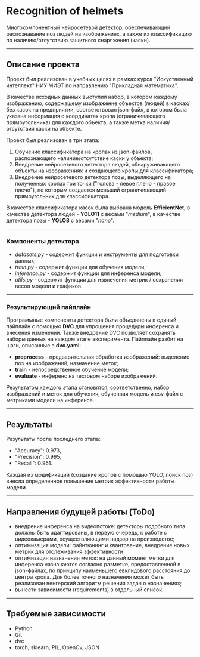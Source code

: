 # Recognition of helmets  

Многокомпонентный нейросетевой детектор, обеспечивающий распознавание поз людей на изображениях,
а также их классификацию по наличию/отсутствию защитного снаряжения (каски).

---

## Описание проекта  

Проект был реализован в учебных целях в рамках курса "Искуственный интеллект" НИУ МИЭТ по направлению "Прикладная математика".

В качестве исходных данных выступил набор, в котором каждому изображению, содержащему изображение объектов (людей) в касках/ без касок на предприятии, 
соответствовал json-файл, в котором была указана информация о координатах кропа (ограничивающего прямоугольника)
для каждого объекта, а также метка наличия/отсутствия каски на объекте.

Проект был реализован в три этапа:

1) Обучение классификатора на кропах из json-файлов, распознающего наличие/отсутствие каски у объекта;
2) Внедрение нейросетевого детектора людей, обнаруживающего объекты на изображениях и создающего кропы для классификатора;
3) Внедрение нейросетевого детектора позы, выделяющего на полученных кропах три точки ("голова - левое плечо - правое плечо"), по которым создается меньший ограничивающий прямоугольник для классификатора.

В качестве классификатора касок была выбрана модель **EfficientNet**, в качестве детектора людей - **YOLO11** с весами "*medium*", в качестве детектора позы - **YOLO8** с весами "*nano*". 

---

### Компоненты детектора

- *datasets.py* - содержит функции и инструменты для подготовки данных;
- *train.py* - содержит функции для обучения модели;
- *inference.py* - содержит функции для инференса модели;
- *utils.py* - содержит функции для извлечения метрик / сохранения весов модели и графиков.

---

### Результирующий пайплайн

Программные компоненты детектора были объединены в единый пайплайн 
с помощью **DVC** для упрощения процедуры инференса и внесения изменений. Также внедрение DVC позволяет сохранять наборы данных на каждом этапе эксперимента.
Пайплайн разбит на шаги, описанные в **dvc.yaml**:
- **preprocess** - предварительная обработка изображений: выделение поз на изображений, назначение меток; 
- **train** - непосредственное обучение модели;
- **evaluate** - инференс на тестовом наборе изображений.

Результатом каждого этапа становятся, соответственно, набор изображений и меток для обучения,
обученная модель и csv-файл с метриками модели на инференсе.


---

##  Результаты 

Результаты после последнего этапа:

- "Accuracy": 0.973,
- "Precision": 0.995,
- "Recall": 0.951.

Каждая из модификаций (создание кропов с помощью YOLO, поиск поз) внесла определенное повышение метрик эффективности работы модели.

---

##  Направления будущей работы (ToDo)

- внедрение инференса на видеопотоке: детекторы подобного типа должны быть адаптированы, в первую очередь, к работе с видеокамерами, осуществляющими надзор на производстве;
- оптимизация модели: файнтюнинг и квантование, внедрение новых метрик для отслеживания эффективности
- оптимизация назначения меток: на данный момент метки для инференса назначаются согласно разметке, предоставленной в json-файлах, по принципу наименьшего евклидового расстояния до центра кропа. 
Для более точного назначения может быть реализован венгерский алгоритм решения задач о назначениях;
- вынести зависимости (requirements) в отдельный список.
---

## Требуемые зависимости 
- Python  
- Git  
- dvc
- torch, sklearn, PIL, OpenCv, JSON

